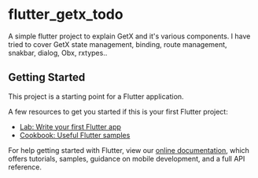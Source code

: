 # flutter_getx_todo

A simple flutter project to explain GetX and it's various components. 
I have tried to cover GetX state management, binding, route management,
snakbar, dialog, Obx, rxtypes..

## Getting Started

This project is a starting point for a Flutter application.

A few resources to get you started if this is your first Flutter project:

- [Lab: Write your first Flutter app](https://flutter.dev/docs/get-started/codelab)
- [Cookbook: Useful Flutter samples](https://flutter.dev/docs/cookbook)

For help getting started with Flutter, view our
[online documentation](https://flutter.dev/docs), which offers tutorials,
samples, guidance on mobile development, and a full API reference.
